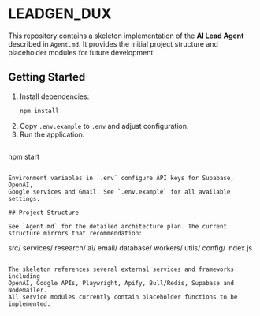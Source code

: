 # LEADGEN_DUX

This repository contains a skeleton implementation of the **AI Lead Agent** described in `Agent.md`. It provides the initial project structure and placeholder modules for future development.

## Getting Started

1. Install dependencies:
   ```bash
   npm install
   ```
2. Copy `.env.example` to `.env` and adjust configuration.
3. Run the application:
   ```bash
 npm start
  ```

Environment variables in `.env` configure API keys for Supabase, OpenAI,
Google services and Gmail. See `.env.example` for all available settings.

## Project Structure

See `Agent.md` for the detailed architecture plan. The current structure mirrors that recommendation:

```
src/
  services/
    research/
    ai/
    email/
    database/
  workers/
  utils/
  config/
  index.js
```

The skeleton references several external services and frameworks including
OpenAI, Google APIs, Playwright, Apify, Bull/Redis, Supabase and Nodemailer.
All service modules currently contain placeholder functions to be implemented.
